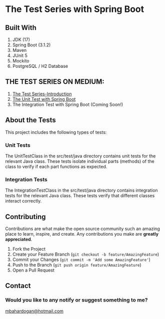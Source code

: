# The Test Series with Spring Boot

##  Built With

1. JDK (17)
2. Spring Boot (3.1.2)
3. Maven 
4. JUnit 5
5. Mockito
6. PostgreSQL / H2 Database


## THE TEST SERIES ON MEDIUM:
1. [The Test Series-Introduction](https://medium.com/@mbahardogan/the-test-series-introduction-c4fee770442c)
2. [The Unit Test with Spring Boot](https://mbahardogan.medium.com/unit-test-62e648255aac)
3. The Integration Test with Spring Boot (Coming Soon!)


## About the Tests

This project includes the following types of tests:

### Unit Tests
The UnitTestClass in the src/test/java directory contains unit tests for the relevant Java class. These tests isolate individual parts (methods) of the class to verify if each part functions as expected.

### Integration Tests
The IntegrationTestClass in the src/test/java directory contains integration tests for the relevant Java class. These tests verify that different classes interact correctly.


## Contributing

Contributions are what make the open source community such an amazing place to learn, inspire, and create. Any contributions you make are **greatly appreciated**.

1. Fork the Project
2. Create your Feature Branch (`git checkout -b feature/AmazingFeature`)
3. Commit your Changes (`git commit -m 'Add some AmazingFeature'`)
4. Push to the Branch (`git push origin feature/AmazingFeature`)
5. Open a Pull Request


## Contact
### Would you like to any notify or suggest something to me?
mbahardogan@hotmail.com
